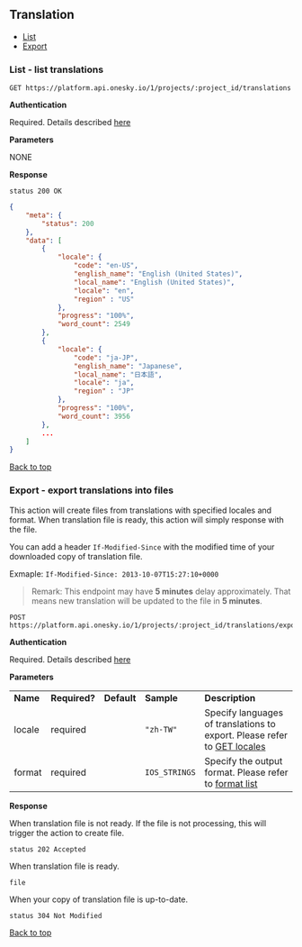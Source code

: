 ## Translation
- [List](#list---list-translations)
- [Export](#export---export-translations-into-files)


### List - list translations

    GET https://platform.api.onesky.io/1/projects/:project_id/translations

**Authentication**

Required. Details described [here](/README.md#authentication)

**Parameters**

NONE

**Response**

```
status 200 OK
```
``` json
{
    "meta": {
        "status": 200
    },
    "data": [
        {
            "locale": {
                "code": "en-US",
                "english_name": "English (United States)",
                "local_name": "English (United States)",
                "locale": "en",
                "region" : "US"
            },
            "progress": "100%",
            "word_count": 2549
        },
        {
            "locale": {
                "code": "ja-JP",
                "english_name": "Japanese",
                "local_name": "日本語",
                "locale": "ja",
                "region" : "JP"
            },
            "progress": "100%",
            "word_count": 3956
        },
        ...
    ]
}
```
[Back to top](#translation)


### Export - export translations into files
This action will create files from translations with specified locales and format. When translation file is ready, this action will simply response with the file.

You can add a header `If-Modified-Since` with the modified time of your downloaded copy of translation file.

Exmaple: `If-Modified-Since: 2013-10-07T15:27:10+0000`

> Remark: This endpoint may have **5 minutes** delay approximately. That means new translation will be updated to the file in **5 minutes**.

    POST https://platform.api.onesky.io/1/projects/:project_id/translations/export

**Authentication**

Required. Details described [here](/README.md#authentication)

**Parameters**

<table>
    <tr>
        <td><strong>Name</strong></td>
        <td><strong>Required?</strong></td>
        <td><strong>Default</strong></td>
        <td><strong>Sample</strong></td>
        <td><strong>Description</strong></td>
    </tr>
    <tr>
        <td>locale</td>
        <td>required</td>
        <td></td>
        <td><code>"zh-TW"</code></td>
        <td>Specify languages of translations to export. Please refer to <a href="/resources/locale.md">GET locales</a></td>
    </tr>
    <tr>
        <td>format</td>
        <td>required</td>
        <td></td>
        <td><code>IOS_STRINGS</code></td>
        <td>Specify the output format. Please refer to <a href="/reference/format.md">format list</a></td>
    </tr>
</table>

**Response**

When translation file is not ready. If the file is not processing, this will trigger the action to create file.
```
status 202 Accepted
```

When translation file is ready.
```
file
```

When your copy of translation file is up-to-date.
```
status 304 Not Modified
```

[Back to top](#translation)
